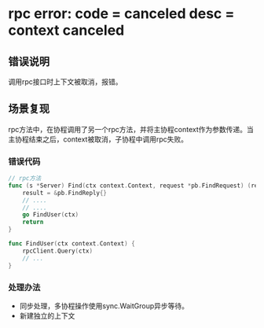 # rpc error: code = canceled desc = context canceled

## 错误说明
调用rpc接口时上下文被取消，报错。

## 场景复现
rpc方法中，在协程调用了另一个rpc方法，并将主协程context作为参数传递。当主协程结束之后，context被取消，子协程中调用rpc失败。

### 错误代码
```go
// rpc方法
func (s *Server) Find(ctx context.Context, request *pb.FindRequest) (result *pb.FindReply, err error) {
	result = &pb.FindReply{}
	// ....
    // ....
    go FindUser(ctx)
	return
}

func FindUser(ctx context.Context) {
    rpcClient.Query(ctx)
    // ...
}

```

### 处理办法
- 同步处理，多协程操作使用sync.WaitGroup异步等待。
- 新建独立的上下文